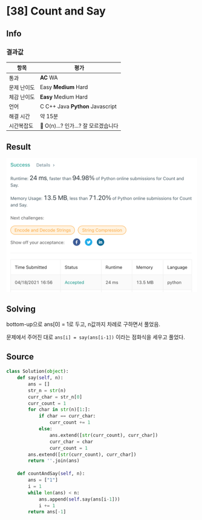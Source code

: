 # [38] Count and Say

## Info

### 결과값

| 항목        | 평가                                |
| ----------- | ----------------------------------- |
| 통과        | **AC** WA                           |
| 문제 난이도 | Easy **Medium** Hard                |
| 체감 난이도 | **Easy** Medium Hard                |
| 언어        | C C++ Java **Python** Javascript    |
| 해결 시간   | 약 15분                             |
| 시간복잡도  | 🤔 O(n)...? 인가...? 잘 모르겠습니다 |

## Result

<img src="image-20210418165717065.png" alt="image-20210418165717065" style="zoom:67%;" />

## Solving

bottom-up으로 ans[0] = 1로 두고, n값까지 차례로 구하면서 풀었음.

문제에서 주어진 대로 `ans[i] = say(ans[i-1])` 이라는 점화식을 세우고 풀었다.

## Source

```python
class Solution(object):
    def say(self, n):
        ans = []
        str_n = str(n)
        curr_char = str_n[0]
        curr_count = 1
        for char in str(n)[1:]:
            if char == curr_char:
                curr_count += 1
            else:
                ans.extend([str(curr_count), curr_char])
                curr_char = char
                curr_count = 1
        ans.extend([str(curr_count), curr_char])
        return ''.join(ans)

    def countAndSay(self, n):
        ans = ["1"]
        i = 1
        while len(ans) < n:
            ans.append(self.say(ans[i-1]))
            i += 1
        return ans[-1]
```

